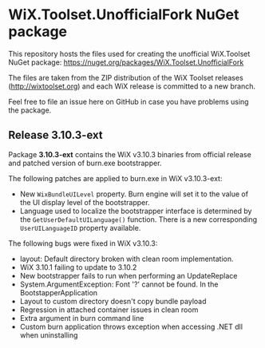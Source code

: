 WiX.Toolset.UnofficialFork NuGet package
=================

This repository hosts the files used for creating the unofficial WiX.Toolset NuGet package:
https://nuget.org/packages/WiX.Toolset.UnofficialFork  

The files are taken from the ZIP distribution of the WiX Toolset releases (http://wixtoolset.org) and each WiX release is committed to a new branch.

Feel free to file an issue here on GitHub in case you have problems using the package.

## Release 3.10.3-ext

Package **3.10.3-ext** contains the WiX v3.10.3 binaries from official release and patched version of burn.exe bootstrapper.

The following patches are applied to burn.exe in WiX v3.10.3-ext:
* New `WixBundleUILevel` property. Burn engine will set it to the value of the UI display level of the bootstrapper.
* Language used to localize the bootstrapper interface is determined by the `GetUserDefaultUILanguage()` function. There is a new corresponding `UserUILanguageID` property available.

The following bugs were fixed in WiX v3.10.3:
* layout: Default directory broken with clean room implementation.
* WiX 3.10.1 failing to update to 3.10.2
* New bootstrapper fails to run when performing an UpdateReplace
* System.ArgumentException: Font '?' cannot be found. In the BootstapperApplication
* Layout to custom directory doesn't copy bundle payload
* Regression in attached container issues in clean room
* Extra argument in burn command line
* Custom burn application throws exception when accessing .NET dll when uninstalling
